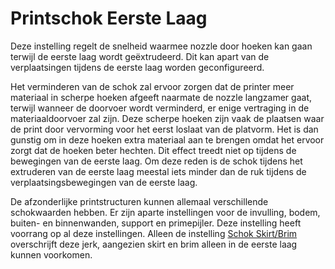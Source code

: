 Printschok Eerste Laag
====
Deze instelling regelt de snelheid waarmee nozzle door hoeken kan gaan terwijl de eerste laag wordt geëxtrudeerd. Dit kan apart van de verplaatsingen tijdens de eerste laag worden geconfigureerd.

Het verminderen van de schok zal ervoor zorgen dat de printer meer materiaal in scherpe hoeken afgeeft naarmate de nozzle langzamer gaat, terwijl wanneer de doorvoer wordt verminderd, er enige vertraging in de materiaaldoorvoer zal zijn. Deze scherpe hoeken zijn vaak de plaatsen waar de print door vervorming voor het eerst loslaat van de platvorm. Het is dan gunstig om in deze hoeken extra materiaal aan te brengen omdat het ervoor zorgt dat de hoeken beter hechten. Dit effect treedt niet op tijdens de bewegingen van de eerste laag. Om deze reden is de schok tijdens het extruderen van de eerste laag meestal iets minder dan de ruk tijdens de verplaatsingsbewegingen van de eerste laag.

De afzonderlijke printstructuren kunnen allemaal verschillende schokwaarden hebben. Er zijn aparte instellingen voor de invulling, bodem, buiten- en binnenwanden, support en primepijler. Deze instelling heeft voorrang op al deze instellingen. Alleen de instelling [Schok Skirt/Brim](jerk_skirt_brim.md) overschrijft deze jerk, aangezien skirt en brim alleen in de eerste laag kunnen voorkomen.